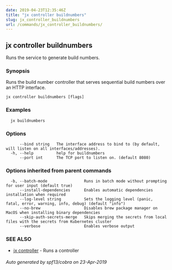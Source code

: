 ```yaml
---
date: 2019-04-23T12:35:46Z
title: "jx controller buildnumbers"
slug: jx_controller_buildnumbers
url: /commands/jx_controller_buildnumbers/
---
```

## jx controller buildnumbers

Runs the service to generate build numbers.

### Synopsis

Runs the build number controller that serves sequential build numbers over an HTTP interface.

```
jx controller buildnumbers [flags]
```

### Examples

```
  jx buildnumbers
```

### Options

```
      --bind string   The interface address to bind to (by default, will listen on all interfaces/addresses).
  -h, --help          help for buildnumbers
      --port int      The TCP port to listen on. (default 8080)
```

### Options inherited from parent commands

```
  -b, --batch-mode                Runs in batch mode without prompting for user input (default true)
      --install-dependencies      Enables automatic dependencies installation when required
      --log-level string          Sets the logging level (panic, fatal, error, warning, info, debug) (default "info")
      --no-brew                   Disables brew package manager on MacOS when installing binary dependencies
      --skip-auth-secrets-merge   Skips merging the secrets from local files with the secrets from Kubernetes cluster
      --verbose                   Enables verbose output
```

### SEE ALSO

* [jx controller](/commands/jx_controller/)	 - Runs a controller

###### Auto generated by spf13/cobra on 23-Apr-2019
